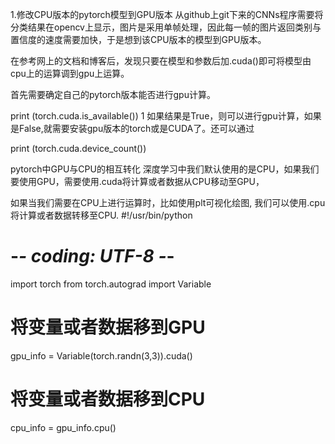 1.修改CPU版本的pytorch模型到GPU版本
从github上git下来的CNNs程序需要将分类结果在opencv上显示，图片是采用单帧处理，因此每一帧的图片返回类别与置信度的速度需要加快，于是想到该CPU版本的模型到GPU版本。

在参考网上的文档和博客后，发现只要在模型和参数后加.cuda()即可将模型由cpu上的运算调到gpu上运算。

首先需要确定自己的pytorch版本能否进行gpu计算。

print (torch.cuda.is_available())
1
如果结果是True，则可以进行gpu计算，如果是False,就需要安装gpu版本的torch或是CUDA了。还可以通过

print (torch.cuda.device_count())

pytorch中GPU与CPU的相互转化
深度学习中我们默认使用的是CPU，如果我们要使用GPU，需要使用.cuda将计算或者数据从CPU移动至GPU，

如果当我们需要在CPU上进行运算时，比如使用plt可视化绘图, 我们可以使用.cpu将计算或者数据转移至CPU.
#!/usr/bin/python
# -*- coding: UTF-8 -*-

import torch
from torch.autograd import Variable

# 将变量或者数据移到GPU
gpu_info = Variable(torch.randn(3,3)).cuda()
# 将变量或者数据移到CPU
cpu_info = gpu_info.cpu()


